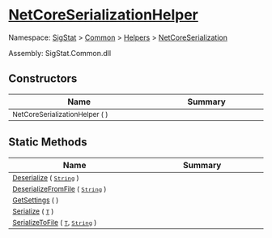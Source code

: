 # [NetCoreSerializationHelper](./NetCoreSerializationHelper.md)

Namespace: [SigStat]() > [Common](./../../README.md) > [Helpers](./../README.md) > [NetCoreSerialization](./README.md)

Assembly: SigStat.Common.dll


## Constructors

| Name<img width=400> | Summary<img width=400> | 
| --- | --- | 
| <sub>NetCoreSerializationHelper (  )</sub>| <sub></sub>| <br>


## Static Methods

| Name<img width=400> | Summary<img width=400> | 
| --- | --- | 
| <sub>[Deserialize](./Methods/NetCoreSerializationHelper-100664135.md) ( [`String`](https://docs.microsoft.com/en-us/dotnet/api/System.String) )</sub>| <sub></sub>| <br>
| <sub>[DeserializeFromFile](./Methods/NetCoreSerializationHelper-100664138.md) ( [`String`](https://docs.microsoft.com/en-us/dotnet/api/System.String) )</sub>| <sub></sub>| <br>
| <sub>[GetSettings](./Methods/NetCoreSerializationHelper-100664134.md) (  )</sub>| <sub></sub>| <br>
| <sub>[Serialize](./Methods/NetCoreSerializationHelper-100664136.md) ( [`T`](./NetCoreSerializationHelper.md) )</sub>| <sub></sub>| <br>
| <sub>[SerializeToFile](./Methods/NetCoreSerializationHelper-100664137.md) ( [`T`](./NetCoreSerializationHelper.md), [`String`](https://docs.microsoft.com/en-us/dotnet/api/System.String) )</sub>| <sub></sub>| <br>


